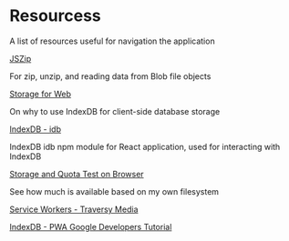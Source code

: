 # Resourcess

A list of resources useful for navigation the application

[JSZip](https://stuk.github.io/jszip/)

For zip, unzip, and reading data from Blob file objects

[Storage for Web](https://web.dev/storage-for-the-web/)

On why to use IndexDB for client-side database storage

[IndexDB - idb](https://github.com/jakearchibald/idb#installation)

IndexDB idb npm module for React application, used for interacting with IndexDB

[Storage and Quota Test on Browser](https://storage-quota.glitch.me/)

See how much is available based on my own filesystem

[Service Workers - Traversy Media](https://www.youtube.com/watch?v=ksXwaWHCW6k)

[IndexDB - PWA Google Developers Tutorial](https://www.youtube.com/watch?v=VNFDoawcmNc)